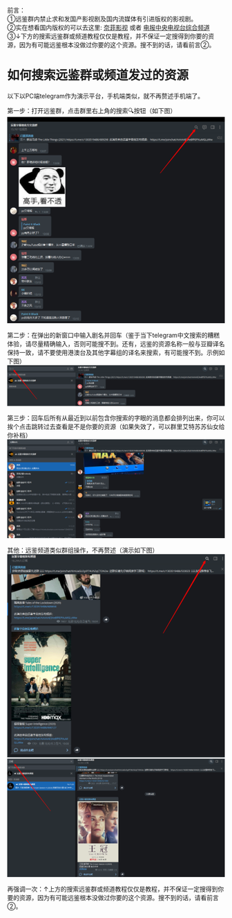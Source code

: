 前言：    
①远鉴群内禁止求和发国产影视剧及国内流媒体有引进版权的影视剧。        
②实在想看国内版权的可以去这里: [奈菲影视](https://nfmovies.com) 或者 [电报中央电视台综合频道](https://t.me/joinchat/AAAAAEhkwtQjONQXe--Z8g)             
③↓下方的搜索远鉴群或频道教程仅仅是教程，并不保证一定搜得到你要的资源，因为有可能远鉴根本没做过你要的这个资源。搜不到的话，请看前言②。    

# 如何搜索远鉴群或频道发过的资源                      
以下以PC端telegram作为演示平台，手机端类似，就不再赘述手机端了。                

第一步：打开远鉴群，点击群里右上角的搜索🔍按钮（如下图）          
![step1](./如何搜索远鉴群或频道发过的资源/1.png)                    

第二步：在弹出的新窗口中输入剧名并回车（鉴于当下telegram中文搜索的糟糕体验，请尽量精确输入，否则可能搜不到。还有，远鉴的资源名称一般与豆瓣译名保持一致，请不要使用港澳台及其他字幕组的译名来搜索，有可能搜不到。示例如下图）      
![step2](./如何搜索远鉴群或频道发过的资源/2.png)             

第三步：回车后所有从最近到以前包含你搜索的字眼的消息都会排列出来，你可以挨个点击跳转过去查看是不是你要的资源（如果失效了，可以群里艾特苏苏仙女给你补档）                    
![step3](./如何搜索远鉴群或频道发过的资源/3.png)     

其他：远鉴频道类似群组操作，不再赘述（演示如下图）         
![step4](./如何搜索远鉴群或频道发过的资源/4.png)    
![step5](./如何搜索远鉴群或频道发过的资源/5.png)       

再强调一次：↑上方的搜索远鉴群或频道教程仅仅是教程，并不保证一定搜得到你要的资源，因为有可能远鉴根本没做过你要的这个资源。搜不到的话，请看前言②。     

